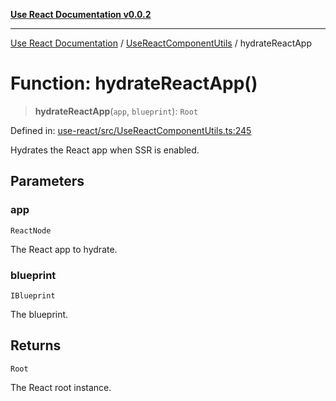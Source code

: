 [**Use React Documentation v0.0.2**](../../README.md)

***

[Use React Documentation](../../modules.md) / [UseReactComponentUtils](../README.md) / hydrateReactApp

# Function: hydrateReactApp()

> **hydrateReactApp**(`app`, `blueprint`): `Root`

Defined in: [use-react/src/UseReactComponentUtils.ts:245](https://github.com/stonemjs/use-react/blob/9a749b225241b8e0ac2a5483904ca8322927b1d4/src/UseReactComponentUtils.ts#L245)

Hydrates the React app when SSR is enabled.

## Parameters

### app

`ReactNode`

The React app to hydrate.

### blueprint

`IBlueprint`

The blueprint.

## Returns

`Root`

The React root instance.
